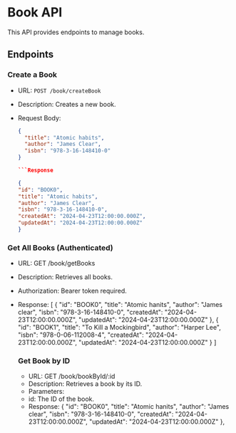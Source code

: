 # Book API

This API provides endpoints to manage books.

## Endpoints

### Create a Book

- URL: `POST /book/createBook`
- Description: Creates a new book.
- Request Body:

  ````json
  {
    "title": "Atomic habits",
    "author": "James Clear",
    "isbn": "978-3-16-148410-0"
  }

  ```Response

  {
  "id": "BOOK0",
  "title": "Atomic habits",
  "author": "James Clear",
  "isbn": "978-3-16-148410-0",
  "createdAt": "2024-04-23T12:00:00.000Z",
  "updatedAt": "2024-04-23T12:00:00.000Z"
  }
  ````

### Get All Books (Authenticated)

- URL: GET /book/getBooks
- Description: Retrieves all books.
- Authorization: Bearer token required.
- Response:
  [
  {
  "id": "BOOK0",
  "title": "Atomic hanits",
  "author": "James clear",
  "isbn": "978-3-16-148410-0",
  "createdAt": "2024-04-23T12:00:00.000Z",
  "updatedAt": "2024-04-23T12:00:00.000Z"
  },
  {
  "id": "BOOK1",
  "title": "To Kill a Mockingbird",
  "author": "Harper Lee",
  "isbn": "978-0-06-112008-4",
  "createdAt": "2024-04-23T12:00:00.000Z",
  "updatedAt": "2024-04-23T12:00:00.000Z"
  }
  ]

  ### Get Book by ID

  - URL: GET /book/bookById/:id
  - Description: Retrieves a book by its ID.
  - Parameters:
  - id: The ID of the book.
  - Response:
    {
    "id": "BOOK0",
    "title": "Atomic hanits",
    "author": "James clear",
    "isbn": "978-3-16-148410-0",
    "createdAt": "2024-04-23T12:00:00.000Z",
    "updatedAt": "2024-04-23T12:00:00.000Z"
    },
